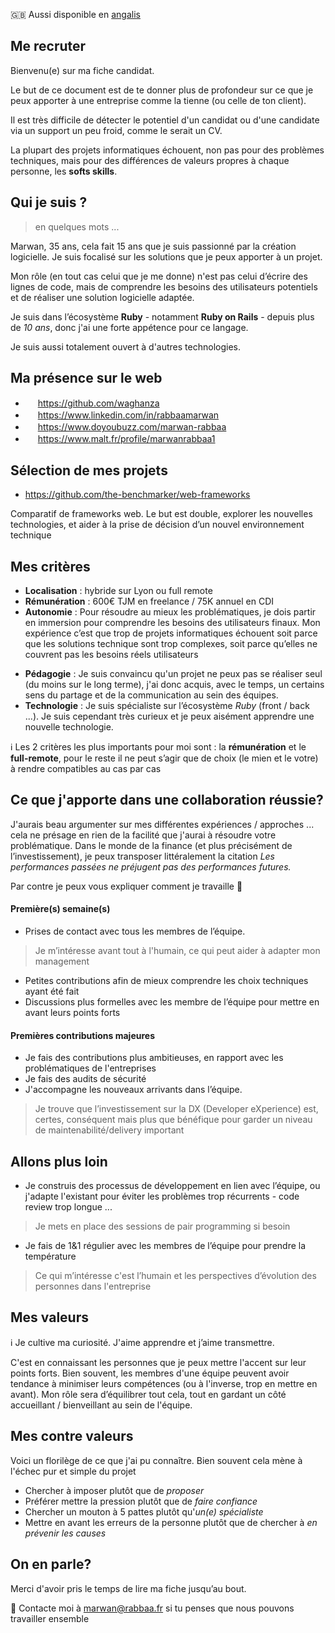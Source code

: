 :gb: Aussi disponible en [angalis](about.en.md)

## Me recruter

Bienvenu(e) sur ma fiche candidat. 

Le but de ce document est de te donner plus de profondeur sur ce que je peux apporter à une entreprise comme la tienne (ou celle de ton client).

Il est très difficile de détecter le potentiel d'un candidat ou d'une candidate via un support un peu froid, comme le serait un CV.

La plupart des projets informatiques échouent, non pas pour des problèmes techniques, mais pour des différences de valeurs propres à chaque personne, les **softs skills**.


##  Qui je suis ? 

> en quelques mots ...

Marwan, 35 ans, cela fait 15 ans que je suis passionné par la création logicielle. Je suis focalisé sur les solutions que je peux apporter à un projet.

Mon rôle (en tout cas celui que je me donne) n'est pas celui d’écrire des lignes de code, mais de comprendre les besoins des utilisateurs potentiels et de réaliser une solution logicielle adaptée.

Je suis dans l’écosystème **Ruby** - notamment **Ruby on Rails** - depuis plus de _10 ans_, donc j'ai une forte appétence pour ce langage. 

Je suis aussi totalement ouvert à d'autres technologies.

## Ma présence sur le web

- <img width="16" height="16" src="https://skillicons.dev/icons?i=github"> https://github.com/waghanza
- <img width="16" height="16" src="https://skillicons.dev/icons?i=linkedin"> https://www.linkedin.com/in/rabbaamarwan
- <img width="16" height="16" src="https://www.doyoubuzz.com/favicon.ico"> https://www.doyoubuzz.com/marwan-rabbaa
- <img width="16" height="16" src="https://cdn.cookielaw.org/logos/05ac99e5-12b5-453a-9d34-cab6cc8b270a/a2ec2e66-d97f-4e33-bc95-66bed1fa8446/malt_picto_color.png"> https://www.malt.fr/profile/marwanrabbaa1

## Sélection de mes projets

+ https://github.com/the-benchmarker/web-frameworks

Comparatif de frameworks web. Le but est double, explorer les nouvelles technologies, et aider à la prise de décision d’un nouvel environnement technique

## Mes critères

+ **Localisation** : hybride sur Lyon ou full remote
+ **Rémunération** : 600€ TJM en freelance / 75K annuel en  CDI 
+ **Autonomie** : Pour résoudre au mieux les problématiques, je dois partir en immersion pour comprendre les besoins des utilisateurs finaux. Mon expérience c’est que trop de projets informatiques échouent soit parce que les solutions technique sont trop complexes, soit parce qu’elles ne couvrent pas les besoins réels utilisateurs
- **Pédagogie** : Je suis convaincu qu'un projet ne peux pas se réaliser seul (du moins sur le long terme), j'ai donc acquis, avec le temps, un certains sens du partage et de la communication au sein des équipes.
- **Technologie** : Je suis spécialiste sur l’écosystème *Ruby* (front / back ...). Je suis cependant très curieux et je peux aisément apprendre une nouvelle technologie.


:information_source: Les 2 critères les plus importants pour moi sont : la **rémunération** et le **full-remote**, pour le reste il ne peut s’agir que de choix (le mien et le votre) à rendre compatibles au cas par cas


## Ce que j'apporte dans une collaboration réussie?

J'aurais beau argumenter sur mes différentes expériences  / approches ... cela ne présage en rien de la facilité que j'aurai à résoudre votre problématique. Dans le monde de la finance (et plus précisément de l’investissement), je peux transposer littéralement la citation _Les performances passées ne préjugent pas des performances futures._

Par contre je peux vous expliquer comment je travaille :rocket:

#### Première(s) semaine(s)

+ Prises de contact avec tous les membres de l’équipe. 
> Je m’intéresse avant tout à l'humain, ce qui peut aider à adapter mon management
+ Petites contributions afin de mieux comprendre les choix techniques ayant été fait
+ Discussions plus formelles avec les membre de l’équipe pour mettre en avant leurs points forts

#### Premières contributions majeures

+ Je fais des contributions plus ambitieuses, en rapport avec les problématiques de l'entreprises
+ Je fais des audits de sécurité 
+ J'accompagne les nouveaux arrivants dans l’équipe. 
> Je trouve que l’investissement sur la DX (Developer eXperience) est, certes, conséquent mais plus que bénéfique pour garder un niveau de maintenabilité/delivery important


## Allons plus loin

+ Je construis des processus de développement en lien avec l’équipe, ou j'adapte l'existant pour éviter les problèmes trop récurrents - code review trop longue ... 
> Je mets en place des sessions de pair programming si besoin
+ Je fais de 1&1 régulier avec les membres de l’équipe pour prendre la température
> Ce qui m’intéresse c'est l’humain et les perspectives d’évolution des personnes dans l'entreprise

## Mes valeurs

:information_source: Je cultive ma curiosité. J'aime apprendre et j’aime transmettre.

C'est en connaissant les personnes que je peux mettre l'accent sur leur points forts. Bien souvent, les membres d'une équipe peuvent avoir tendance à minimiser leurs compétences (ou à l'inverse, trop en mettre en avant). Mon rôle sera d’équilibrer tout cela, tout en gardant un côté accueillant / bienveillant au sein de l'équipe.


## Mes contre valeurs

Voici un florilège de ce que j'ai pu connaître. Bien souvent cela mène à l'échec pur et simple du projet

+ Chercher à imposer plutôt que de _proposer_
+ Préférer mettre la pression plutôt que de _faire confiance_
+ Chercher un mouton à 5 pattes plutôt qu'_un(e) spécialiste_
+ Mettre en avant les erreurs de la personne plutôt que de chercher à _en prévenir les causes_

## On en parle?

Merci d'avoir pris le temps de lire ma fiche jusqu’au bout.

💌 Contacte moi à [marwan@rabbaa.fr](mailto:marwan@rabbaa.fr) si tu penses que nous pouvons travailler ensemble

